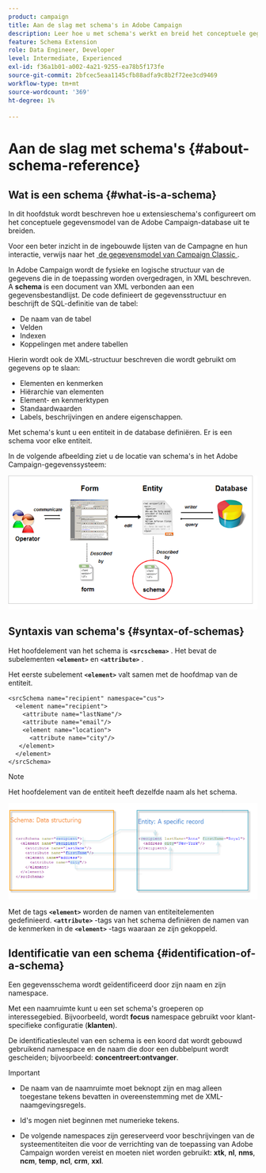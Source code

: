 ```yaml
---
product: campaign
title: Aan de slag met schema's in Adobe Campaign
description: Leer hoe u met schema's werkt en breid het conceptuele gegevensmodel van de Adobe Campaign-database uit
feature: Schema Extension
role: Data Engineer, Developer
level: Intermediate, Experienced
exl-id: f36a1b01-a002-4a21-9255-ea78b5f173fe
source-git-commit: 2bfcec5eaa1145cfb88adfa9c8b2f72ee3cd9469
workflow-type: tm+mt
source-wordcount: '369'
ht-degree: 1%

---
```


# Aan de slag met schema&#39;s {#about-schema-reference}

## Wat is een schema {#what-is-a-schema}

In dit hoofdstuk wordt beschreven hoe u extensieschema&#39;s configureert om het conceptuele gegevensmodel van de Adobe Campaign-database uit te breiden.

Voor een beter inzicht in de ingebouwde lijsten van de Campagne en hun interactie, verwijs naar het [&#x200B; de gegevensmodel van Campaign Classic &#x200B;](about-data-model.md).

In Adobe Campaign wordt de fysieke en logische structuur van de gegevens die in de toepassing worden overgedragen, in XML beschreven. A **schema** is een document van XML verbonden aan een gegevensbestandlijst. De code definieert de gegevensstructuur en beschrijft de SQL-definitie van de tabel:

* De naam van de tabel
* Velden
* Indexen
* Koppelingen met andere tabellen

Hierin wordt ook de XML-structuur beschreven die wordt gebruikt om gegevens op te slaan:

* Elementen en kenmerken
* Hiërarchie van elementen
* Element- en kenmerktypen
* Standaardwaarden
* Labels, beschrijvingen en andere eigenschappen.

Met schema&#39;s kunt u een entiteit in de database definiëren. Er is een schema voor elke entiteit.

In de volgende afbeelding ziet u de locatie van schema&#39;s in het Adobe Campaign-gegevenssysteem:

![](assets/reference_schema_intro.png)

## Syntaxis van schema&#39;s {#syntax-of-schemas}

Het hoofdelement van het schema is **`<srcschema>`** . Het bevat de subelementen **`<element>`** en **`<attribute>`** .

Het eerste subelement **`<element>`** valt samen met de hoofdmap van de entiteit.

```
<srcSchema name="recipient" namespace="cus">
  <element name="recipient">  
    <attribute name="lastName"/>
    <attribute name="email"/>
    <element name="location">
      <attribute name="city"/>
   </element>
  </element>
</srcSchema>
```

>[!NOTE]
>
>Het hoofdelement van de entiteit heeft dezelfde naam als het schema.

![](assets/s_ncs_configuration_schema_and_entity.png)

Met de tags **`<element>`** worden de namen van entiteitelementen gedefinieerd. **`<attribute>`** -tags van het schema definiëren de namen van de kenmerken in de **`<element>`** -tags waaraan ze zijn gekoppeld.

## Identificatie van een schema {#identification-of-a-schema}

Een gegevensschema wordt geïdentificeerd door zijn naam en zijn namespace.

Met een naamruimte kunt u een set schema&#39;s groeperen op interessegebied. Bijvoorbeeld, wordt **focus** namespace gebruikt voor klant-specifieke configuratie (**klanten**).

De identificatiesleutel van een schema is een koord dat wordt gebouwd gebruikend namespace en de naam die door een dubbelpunt wordt gescheiden; bijvoorbeeld: **concentreert:ontvanger**.

>[!IMPORTANT]
>
>* De naam van de naamruimte moet beknopt zijn en mag alleen toegestane tekens bevatten in overeenstemming met de XML-naamgevingsregels.
>
>* Id&#39;s mogen niet beginnen met numerieke tekens.
>
>* De volgende namespaces zijn gereserveerd voor beschrijvingen van de systeementiteiten die voor de verrichting van de toepassing van Adobe Campaign worden vereist en moeten niet worden gebruikt: **xtk**, **nl**, **nms**, **ncm**, **temp**, **ncl**, **crm**, **xxl**.
>
